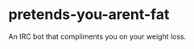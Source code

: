pretends-you-arent-fat
======================

An IRC bot that compliments you on your weight loss.
